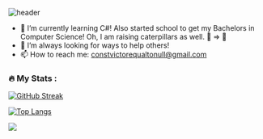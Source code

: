 ![header](https://capsule-render.vercel.app/api?height=400&text=Victor%20Flores!&desc=Welcome%20to%20my%20profile!&fontColor=eefe27&color=000)
 
- 🌱 I’m currently learning C#! Also started school to get my Bachelors in Computer Science! Oh, I am raising caterpillars as well. 🐛 => 🦋
- 🤔 I’m always looking for ways to help others!
- 📫 How to reach me: constvictorequaltonull@gmail.com


### :fire: My Stats :
[![GitHub Streak](http://github-readme-streak-stats.herokuapp.com?user=Miklo1775&theme=dark&background=000000)](https://git.io/streak-stats)

[![Top Langs](https://github-readme-streak-stats.herokuapp.com/api/top-langs/?username=Miklo1775&layout=compact&theme=vision-friendly-dark)](https://github.com/anuraghazra/github-readme-stats)


![](https://komarev.com/ghpvc/?username=Miklo1775)
